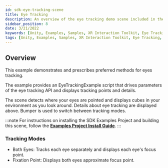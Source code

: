 ```yaml
---
id: sdk-eye-tracking-scene
title: Eye Tracking
description: An overview of the eye tracking demo scene included in the Magic Leap 2 Examples Project, which uses Unity's XR Interaction Toolkit.
sidebar_position: 8
date: 3/21/2022
keywords: [Unity, Examples, Samples, XR Interaction Toolkit, Eye Tracking, Input]
tags: [Unity, Examples, Samples, XR Interaction Toolkit, Eye Tracking, Input]
---
```



## Overview

This example demonstrates and prescribes preferred methods for eyes tracking.

The example provides an EyeTrackingExample script that drives parameters of the eye tracking API and displays tracking points and details.

The scene detects where your eyes are pointed and displays cubes in your environment as you look around. Details about eye tracking are displayed above. Bumper is used to switch between tracking modes.

:::note
For instructions on installing the SDK Examples Project and building this scene, follow the [**Examples Project Install Guide**](/versioned_docs/version-22-May-2023/guides/unity/sdk-example-scenes/sdk-install-setup.md).
:::

### Tracking Modes

- Both Eyes: Tracks each eye separately and displays each eye's focus point.
- Fixation Point: Displays both eyes approximate focus point.

